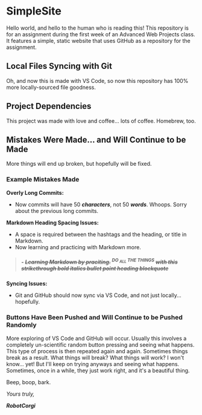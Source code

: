 # SimpleSite
Hello world, and hello to the human who is reading this!
This repository is for an assignment during the first week of an Advanced Web Projects class. It features a simple, static website that uses GitHub as a repository for the assignment. 

## Local Files Syncing with Git
Oh, and now this is made with VS Code, so now this repository has 100% more locally-sourced file goodness. 

## Project Dependencies
This project was made with love and coffee... lots of coffee. Homebrew, too.

## Mistakes Were Made... and Will Continue to be Made
More things will end up broken, but hopefully will be fixed. 

### Example Mistakes Made

**Overly Long Commits:**
- Now commits will have 50 ***characters***, not 50 ***words***. Whoops. Sorry about the previous long commits.

**Markdown Heading Spacing Issues:**
- A space is required between the hashtags and the heading, or title in Markdown. 
- Now learning and practicing with Markdown more.
> ##### - _**~~Learning Markdown by praciting.~~ <sup>DO <sub>ALL</sub> THE THINGS</sup> ~~with this strikethrough bold italics bullet point heading blockquote~~**_

**Syncing Issues:**
- Git and GitHub should now sync via VS Code, and not just locally... hopefully.

### Buttons Have Been Pushed and Will Continue to be Pushed Randomly
More exploring of VS Code and GitHub will occur. Usually this involves a completely un-scientific random button pressing and seeing what happens. This type of process is then repeated again and again. Sometimes things break as a result. What things will break? What things will work? I won't know... yet! But I'll keep on trying anyways and seeing what happens. Sometimes, once in a while, they just work right, and it's a beautiful thing. 


Beep, boop, bark.
 
_Yours truly,_

***RobotCorgi***

